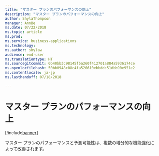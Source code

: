 ```yaml
---
title: "マスター プランのパフォーマンスの向上"
description: "マスター プランのパフォーマンスの向上"
author: ShylaThompson
manager: AnnBe
ms.date: 07/22/2018
ms.topic: article
ms.prod: 
ms.service: business-applications
ms.technology: 
ms.author: shylaw
audience: end-user
ms.translationtype: HT
ms.sourcegitcommit: 0b40bb3c98145f5a260f412701a884a5936174ce
ms.openlocfilehash: 50bb0948c08c4fa526610ebbddc51dbb90e951e2
ms.contentlocale: ja-jp
ms.lasthandoff: 07/18/2018

---
```


# <a name="master-planning-performance-improvements"></a>マスター プランのパフォーマンスの向上

[!include[banner](../../includes/banner.md)]

マスター プランのパフォーマンスと予測可能性は、複数の増分的な機能強化によって改善されます。

